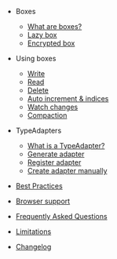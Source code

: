 * Boxes
    * [What are boxes?](boxes.md)
    * [Lazy box](lazy_box.md)
    * [Encrypted box](encrypted_box.md)

* Using boxes
    * [Write](write.md)
    * [Read](read.md)
    * [Delete](delete.md)
    * [Auto increment & indices](auto_increment.md)
    * [Watch changes](watch_changes.md)
    * [Compaction](compaction.md)

* TypeAdapters
    * [What is a TypeAdapter?](type_adapters.md)
    * [Generate adapter](generate_adapter.md)
    * [Register adapter](register_adapter.md)
    * [Create adapter manually](create_adapter_manually.md)

* [Best Practices](best_practices.md)
* [Browser support](browser.md)
* [Frequently Asked Questions](faq.md)
* [Limitations](limitations.md)
* [Changelog](changelog.md)